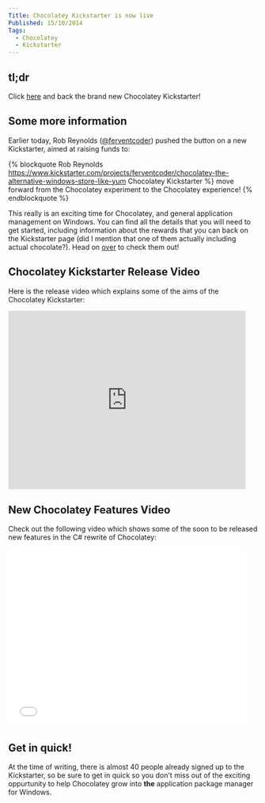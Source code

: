 ```yaml
---
Title: Chocolatey Kickstarter is now live
Published: 15/10/2014
Tags: 
  - Chocolatey
  - Kickstarter
---
```


## tl;dr
Click [here](https://www.kickstarter.com/projects/ferventcoder/chocolatey-the-alternative-windows-store-like-yum) and back the brand new Chocolatey Kickstarter!

## Some more information
Earlier today, Rob Reynolds ([@ferventcoder](https://twitter.com/ferventcoder)) pushed the button on a new Kickstarter, aimed at raising funds to:

{% blockquote Rob Reynolds https://www.kickstarter.com/projects/ferventcoder/chocolatey-the-alternative-windows-store-like-yum Chocolatey Kickstarter %}
move forward from the Chocolatey experiment to the Chocolatey experience!
{% endblockquote %}

This really is an exciting time for Chocolatey, and general application management on Windows.  You can find all the details that you will need to get started, including information about the rewards that you can back on the Kickstarter page (did I mention that one of them actually including actual chocolate?).  Head on [over](https://www.kickstarter.com/projects/ferventcoder/chocolatey-the-alternative-windows-store-like-yum) to check them out!

## Chocolatey Kickstarter Release Video
Here is the release video which explains some of the aims of the Chocolatey Kickstarter:

<div class="video-container">
    <iframe width="480" height="360" src="https://www.kickstarter.com/projects/ferventcoder/chocolatey-the-alternative-windows-store-like-yum/widget/video.html" frameborder="0" scrolling="no"> </iframe>
</div>

## New Chocolatey Features Video
Check out the following video which shows some of the soon to be released new features in the C# rewrite of Chocolatey:

<div class="video-container">
    <iframe width="480" height="360" src="//www.youtube.com/embed/sm_U53sxt2c" frameborder="0" allowfullscreen></iframe>
</div>

## Get in quick!
At the time of writing, there is almost 40 people already signed up to the Kickstarter, so be sure to get in quick so you don't miss out of the exciting oppurtunity to help Chocolatey grow into **the** application package manager for Windows.
